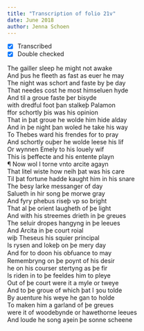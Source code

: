 ```yaml
---
title: "Transcription of folio 21v"
date: June 2018
author: Jenna Schoen
---
```


- [X] Transcribed
- [X] Double checked

The gailler sleep he might not awake  
And þus he fleeth as fast as euer he may  
The night was schort and faste by þe day  
That needes cost he most himseluen hyde  
And til a groue faste þer bisyde  
with dredful foot þan stalkeþ Palamon  
ffor schortly þis was his opinion  
That in þat groue he wolde him hide alday  
And in þe night þan woled he take his way  
To Thebes ward his frendes for to pray  
And schortly ouþer he wolde leese his lif  
Or wynnen Emely to his louely wif  
This is þeffecte and his entente playn  
¶ Now wol I torne vnto arcite agayn  
That litel wiste how neih þat was his care  
Til þat fortune hadde kaught him in his snare   
The besy larke messanger of day  
Salueth in hir song þe morwe gray  
And fyry phebus riseþ vp so bright  
That al þe orient laugheth of þe light  
And with his streemes drieth in þe greues  
The seluir dropes hangyng in þe leeues  
And Arcita in þe court roial  
wiþ Theseus his squier principal  
Is rysen and lokeþ on þe mery day  
And for to doon his obẜuance to may  
Remembryng on þe poynt of his desir  
he on his courser stertyng as þe fir  
Is riden in to þe feeldes him to pleye  
Out of þe court were it a myle or tweye  
And to þe groue of which þat I ȝou tolde  
By auenture his weye he gan to holde  
To maken him a garland of þe greues  
were it of woodebynde or hawethorne leeues  
And loude he song aȝein þe sonne scheene  
